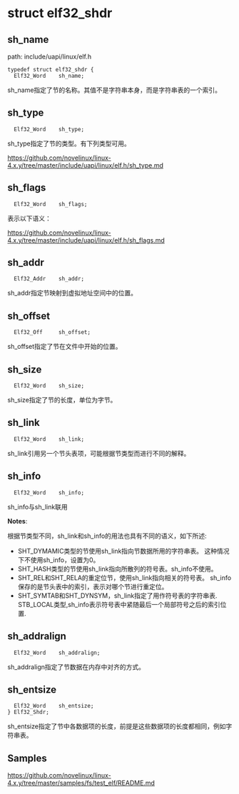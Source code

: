 struct elf32_shdr
========================================

sh_name
----------------------------------------

path: include/uapi/linux/elf.h
```
typedef struct elf32_shdr {
  Elf32_Word    sh_name;
```

sh_name指定了节的名称。其值不是字符串本身，而是字符串表的一个索引。

sh_type
----------------------------------------

```
  Elf32_Word    sh_type;
```

sh_type指定了节的类型。有下列类型可用。

https://github.com/novelinux/linux-4.x.y/tree/master/include/uapi/linux/elf.h/sh_type.md

sh_flags
----------------------------------------

```
  Elf32_Word    sh_flags;
```

表示以下语义：

https://github.com/novelinux/linux-4.x.y/tree/master/include/uapi/linux/elf.h/sh_flags.md

sh_addr
----------------------------------------

```
  Elf32_Addr    sh_addr;
```

sh_addr指定节映射到虚拟地址空间中的位置。

sh_offset
----------------------------------------

```
  Elf32_Off     sh_offset;
```

sh_offset指定了节在文件中开始的位置。

sh_size
----------------------------------------

```
  Elf32_Word    sh_size;
```

sh_size指定了节的长度，单位为字节。

sh_link
----------------------------------------

```
  Elf32_Word    sh_link;
```

sh_link引用另一个节头表项，可能根据节类型而进行不同的解释。

sh_info
----------------------------------------

```
  Elf32_Word    sh_info;
```

sh_info与sh_link联用

**Notes**:

根据节类型不同，sh_link和sh_info的用法也具有不同的语义，如下所述:
* SHT_DYMAMIC类型的节使用sh_link指向节数据所用的字符串表。
  这种情况下不使用sh_info，设置为0。
* SHT_HASH类型的节使用sh_link指向所散列的符号表。sh_info不使用。
* SHT_REL和SHT_RELA的重定位节，使用sh_link指向相关的符号表。
  sh_info保存的是节头表中的索引，表示对哪个节进行重定位。
* SHT_SYMTAB和SHT_DYNSYM，sh_link指定了用作符号表的字符串表.
  STB_LOCAL类型,sh_info表示符号表中紧随最后一个局部符号之后的索引位置.

sh_addralign
----------------------------------------

```
  Elf32_Word    sh_addralign;
```

sh_addralign指定了节数据在内存中对齐的方式。

sh_entsize
----------------------------------------

```
  Elf32_Word    sh_entsize;
} Elf32_Shdr;
```

sh_entsize指定了节中各数据项的长度，前提是这些数据项的长度都相同，例如字符串表。

Samples
----------------------------------------

https://github.com/novelinux/linux-4.x.y/tree/master/samples/fs/test_elf/README.md
